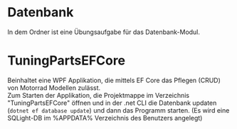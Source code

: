 <h1>Datenbank</h1>
In dem Ordner ist eine Übungsaufgabe für das Datenbank-Modul. 
<h1>TuningPartsEFCore</h1>
Beinhaltet eine WPF Applikation, die mittels EF Core das Pflegen (CRUD) von Motorrad Modellen zulässt.<br>
Zum Starten der Applikation, die Projektmappe im Verzeichnis "TuningPartsEFCore" öffnen und in der .net CLI die Datenbank updaten (<code>dotnet ef database update</code>) und dann das Programm starten.
(Es wird eine SQLight-DB im %APPDATA% Verzeichnis des Benutzers angelegt)
